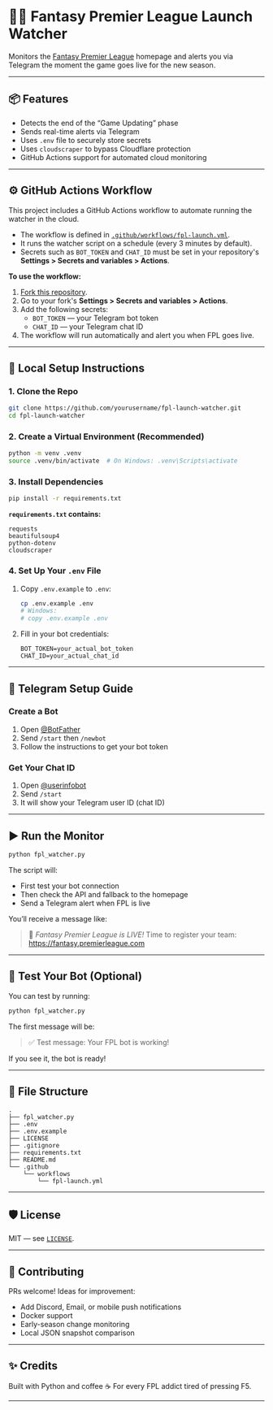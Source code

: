 # 🕵️‍♂️ Fantasy Premier League Launch Watcher

Monitors the [Fantasy Premier League](https://fantasy.premierleague.com) homepage and alerts you via Telegram the moment the game goes live for the new season.

---

## 📦 Features

- Detects the end of the “Game Updating” phase
- Sends real-time alerts via Telegram
- Uses `.env` file to securely store secrets
- Uses `cloudscraper` to bypass Cloudflare protection
- GitHub Actions support for automated cloud monitoring

---

## ⚙️ GitHub Actions Workflow

This project includes a GitHub Actions workflow to automate running the watcher in the cloud.

- The workflow is defined in [`.github/workflows/fpl-launch.yml`](.github/workflows/fpl-launch.yml).
- It runs the watcher script on a schedule (every 3 minutes by default).
- Secrets such as `BOT_TOKEN` and `CHAT_ID` must be set in your repository's **Settings > Secrets and variables > Actions**.

**To use the workflow:**

1. [Fork this repository](https://github.com/yourusername/fpl-launch-watcher/fork).
2. Go to your fork's **Settings > Secrets and variables > Actions**.
3. Add the following secrets:
    - `BOT_TOKEN` — your Telegram bot token
    - `CHAT_ID` — your Telegram chat ID
4. The workflow will run automatically and alert you when FPL goes live.

---

## 🚀 Local Setup Instructions

### 1. Clone the Repo

```bash
git clone https://github.com/yourusername/fpl-launch-watcher.git
cd fpl-launch-watcher
```

### 2. Create a Virtual Environment (Recommended)

```bash
python -m venv .venv
source .venv/bin/activate  # On Windows: .venv\Scripts\activate
```

### 3. Install Dependencies

```bash
pip install -r requirements.txt
```

**`requirements.txt` contains:**

```
requests
beautifulsoup4
python-dotenv
cloudscraper
```

### 4. Set Up Your `.env` File

1. Copy `.env.example` to `.env`:

    ```bash
    cp .env.example .env
    # Windows:
    # copy .env.example .env
    ```

2. Fill in your bot credentials:

    ```env
    BOT_TOKEN=your_actual_bot_token
    CHAT_ID=your_actual_chat_id
    ```

---

## 💬 Telegram Setup Guide

### Create a Bot
1. Open [@BotFather](https://t.me/BotFather)
2. Send `/start` then `/newbot`
3. Follow the instructions to get your bot token

### Get Your Chat ID
1. Open [@userinfobot](https://t.me/userinfobot)
2. Send `/start`
3. It will show your Telegram user ID (chat ID)

---

## ▶️ Run the Monitor

```bash
python fpl_watcher.py
```

The script will:
- First test your bot connection
- Then check the API and fallback to the homepage
- Send a Telegram alert when FPL is live

You’ll receive a message like:

> 🎉 *Fantasy Premier League is LIVE!* Time to register your team: https://fantasy.premierleague.com

---

## 🧪 Test Your Bot (Optional)

You can test by running:

```bash
python fpl_watcher.py
```

The first message will be:

> ✅ Test message: Your FPL bot is working!

If you see it, the bot is ready!

---

## 📂 File Structure

```
.
├── fpl_watcher.py
├── .env
├── .env.example
├── LICENSE
├── .gitignore
├── requirements.txt
├── README.md
└── .github
    └── workflows
        └── fpl-launch.yml
```

---

## 🛡 License

MIT — see [`LICENSE`](LICENSE).

---

## 🤝 Contributing

PRs welcome! Ideas for improvement:

- Add Discord, Email, or mobile push notifications
- Docker support
- Early-season change monitoring
- Local JSON snapshot comparison

---

## ✨ Credits

Built with Python and coffee ☕
For every FPL addict tired of pressing F5.

---
